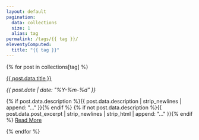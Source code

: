 ```yaml
---
layout: default
pagination:
  data: collections
  size: 1
  alias: tag
permalink: /tags/{{ tag }}/
eleventyComputed:
  title: "{{ tag }}"
---
```


{% for post in collections[tag] %}

<div class="py-5">
  <p>
    <span class="text-xl font-bold hover:underline"><a class="urls" href="{{ post.url }}">{{ post.data.title }}</a></span>
  </p>
  <em class="text-gray">{{ post.date | date: "%Y-%m-%d" }}</em>
  <p class="mt-4 text-gray">  
    {% if post.data.description %}{{ post.data.description | strip_newlines | append: "..." }}{% endif %}
    {% if not post.data.description %}{{ post.data.post_excerpt | strip_newlines | strip_html | append: "..." }}{% endif %}    
    <span class="hover:underline text-indigo-500"><a class="urls" href="{{ post.url }}">Read More</a></span>
  </p>
</div>
{% endfor %}

